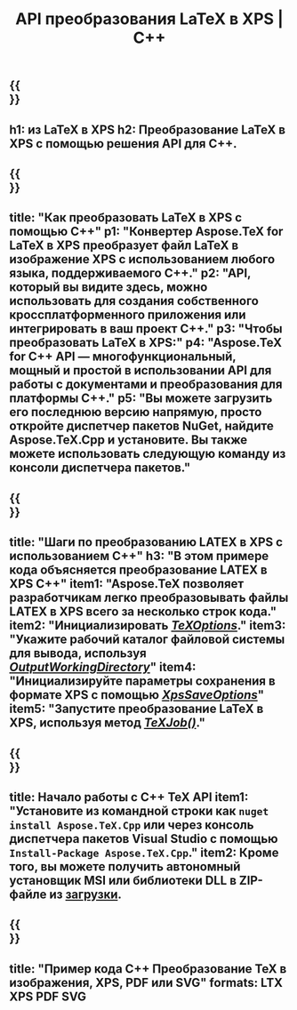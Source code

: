 ﻿---
translation: true
template: /_templates/_conversion-child-cpp.md
title: API преобразования LaTeX в XPS | С++
description: Функция преобразования LaTeX в XPS. Интегрируйте эту локальную библиотеку C++ в свой проект или используйте кроссплатформенные приложения для преобразования LaTeX в XPS.
keywords: Latex to XPS API CPP, latex2xps интегрировать С++
url: /cpp/conversion/latex-to-xps/
family: tex
platformtag: cpp
feature: conversion
informat: LATEX
outformat: XPS
otherformats: BMP PNG JPEG TIFF SVG PDF
---

{{<section banner>}}
---
h1: из LaTeX в XPS
h2: Преобразование LaTeX в XPS с помощью решения API для C++.
---

{{<section overview>}}
---
title: "Как преобразовать LaTeX в XPS с помощью C++"
p1: "Конвертер Aspose.TeX for LaTeX в XPS преобразует файл LaTeX в изображение XPS с использованием любого языка, поддерживаемого C++."
p2: "API, который вы видите здесь, можно использовать для создания собственного кроссплатформенного приложения или интегрировать в ваш проект C++."
p3: "Чтобы преобразовать LaTeX в XPS:"
p4: "Aspose.TeX for C++ API — многофункциональный, мощный и простой в использовании API для работы с документами и преобразования для платформы C++."
p5: "Вы можете загрузить его последнюю версию напрямую, просто откройте диспетчер пакетов NuGet, найдите Aspose.TeX.Cpp и установите. Вы также можете использовать следующую команду из консоли диспетчера пакетов."
---

{{<section feature1>}}
---
title: "Шаги по преобразованию LATEX в XPS с использованием C++"
h3: "В этом примере кода объясняется преобразование LATEX в XPS C++"
item1: "Aspose.TeX позволяет разработчикам легко преобразовывать файлы LATEX в XPS всего за несколько строк кода."
item2: "Инициализировать [*TeXOptions*](https://reference.aspose.com/tex/cpp/class/aspose.te_x.te_x_options)."
item3: "Укажите рабочий каталог файловой системы для вывода, используя [*OutputWorkingDirectory*](https://reference.aspose.com/tex/cpp/class/aspose.te_x.te_x_options#aa4f4ea6dab7db5ba1b40800495f16f63)"
item4: "Инициализируйте параметры сохранения в формате XPS с помощью [*XpsSaveOptions*](https://reference.aspose.com/tex/cpp/class/aspose.te_x.presentation.image.xps_save_options)"
item5: "Запустите преобразование LaTeX в XPS, используя метод [*TeXJob()*](https://reference.aspose.com/tex/cpp/class/aspose.te_x.te_x_job)."
---

{{<section feature2>}}
---
title: Начало работы с C++ TeX API
item1: "Установите из командной строки как ```nuget install Aspose.TeX.Cpp``` или через консоль диспетчера пакетов Visual Studio с помощью ```Install-Package Aspose.TeX.Cpp```."
item2: Кроме того, вы можете получить автономный установщик MSI или библиотеки DLL в ZIP-файле из [загрузки](https://releases.aspose.com/tex/cpp).
---

{{<section widget>}}
---
title: "Пример кода C++ Преобразование TeX в изображения, XPS, PDF или SVG"
formats: LTX XPS PDF SVG
---